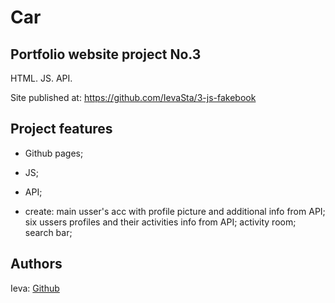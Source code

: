 # Car

## Portfolio website project No.3

HTML. JS. API.

Site published at: https://github.com/IevaSta/3-js-fakebook

## Project features

- Github pages;
- JS;
- API;

- create: main usser's acc with profile picture and additional info from API; six ussers profiles and their activities info from API; activity room; search bar;

## Authors

Ieva: [Github](https://github.com/IevaSta)
